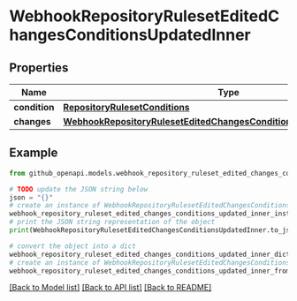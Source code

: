 # WebhookRepositoryRulesetEditedChangesConditionsUpdatedInner


## Properties

Name | Type | Description | Notes
------------ | ------------- | ------------- | -------------
**condition** | [**RepositoryRulesetConditions**](RepositoryRulesetConditions.md) |  | [optional] 
**changes** | [**WebhookRepositoryRulesetEditedChangesConditionsUpdatedInnerChanges**](WebhookRepositoryRulesetEditedChangesConditionsUpdatedInnerChanges.md) |  | [optional] 

## Example

```python
from github_openapi.models.webhook_repository_ruleset_edited_changes_conditions_updated_inner import WebhookRepositoryRulesetEditedChangesConditionsUpdatedInner

# TODO update the JSON string below
json = "{}"
# create an instance of WebhookRepositoryRulesetEditedChangesConditionsUpdatedInner from a JSON string
webhook_repository_ruleset_edited_changes_conditions_updated_inner_instance = WebhookRepositoryRulesetEditedChangesConditionsUpdatedInner.from_json(json)
# print the JSON string representation of the object
print(WebhookRepositoryRulesetEditedChangesConditionsUpdatedInner.to_json())

# convert the object into a dict
webhook_repository_ruleset_edited_changes_conditions_updated_inner_dict = webhook_repository_ruleset_edited_changes_conditions_updated_inner_instance.to_dict()
# create an instance of WebhookRepositoryRulesetEditedChangesConditionsUpdatedInner from a dict
webhook_repository_ruleset_edited_changes_conditions_updated_inner_from_dict = WebhookRepositoryRulesetEditedChangesConditionsUpdatedInner.from_dict(webhook_repository_ruleset_edited_changes_conditions_updated_inner_dict)
```
[[Back to Model list]](../README.md#documentation-for-models) [[Back to API list]](../README.md#documentation-for-api-endpoints) [[Back to README]](../README.md)


